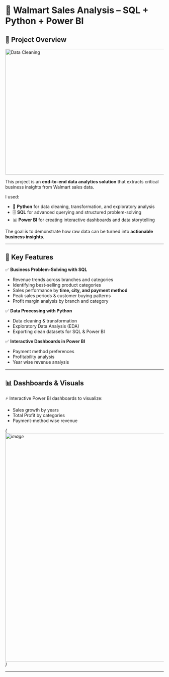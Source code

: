 # 🛒 Walmart Sales Analysis – SQL + Python + Power BI  

## 📌 Project Overview  
<img width="959" height="399" alt="Data Cleaning" src="https://github.com/user-attachments/assets/3586a5d2-5295-4a31-abf1-a71797395b5e" />

This project is an **end-to-end data analytics solution** that extracts critical business insights from Walmart sales data.  

I used:  
- 🐍 **Python** for data cleaning, transformation, and exploratory analysis  
- 🗄️ **SQL** for advanced querying and structured problem-solving  
- 📊 **Power BI** for creating interactive dashboards and data storytelling  

The goal is to demonstrate how raw data can be turned into **actionable business insights**.  

---

## 🔑 Key Features  
✅ **Business Problem-Solving with SQL**  
- Revenue trends across branches and categories  
- Identifying best-selling product categories  
- Sales performance by **time, city, and payment method**  
- Peak sales periods & customer buying patterns  
- Profit margin analysis by branch and category  

✅ **Data Processing with Python**  
- Data cleaning & transformation  
- Exploratory Data Analysis (EDA)  
- Exporting clean datasets for SQL & Power BI  

✅ **Interactive Dashboards in Power BI**  
- Payment method preferences  
- Profitability analysis  
- Year wise revenue analysis  

---

## 📊 Dashboards & Visuals  
⚡ Interactive Power BI dashboards to visualize:  
- Sales growth by years 
- Total Profit by categories  
- Payment-method wise revenue 

*(<img width="1261" height="726" alt="image" src="https://github.com/user-attachments/assets/1af27850-757e-4231-84a4-bd8b7adcb16a" />
)*  

---
